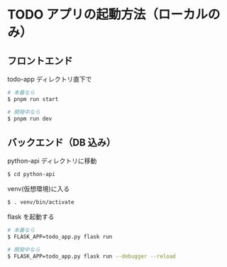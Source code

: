 # TODO アプリの起動方法（ローカルのみ）

## フロントエンド

todo-app ディレクトリ直下で

```sh
# 本番なら
$ pnpm run start

# 開発中なら
$ pnpm run dev
```

## バックエンド（DB 込み）

python-api ディレクトリに移動

```sh
$ cd python-api
```

venv(仮想環境)に入る

```sh
$ . venv/bin/activate
```

flask を起動する

```sh
# 本番なら
$ FLASK_APP=todo_app.py flask run

# 開発中なら
$ FLASK_APP=todo_app.py flask run --debugger --reload
```
